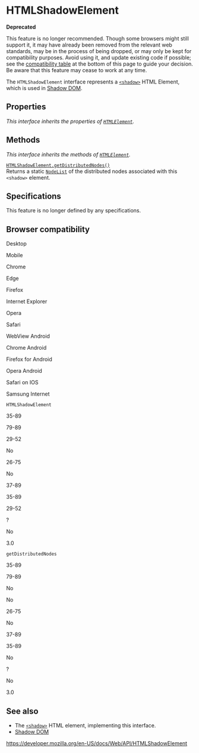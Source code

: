 # HTMLShadowElement

**Deprecated**

This feature is no longer recommended. Though some browsers might still support it, it may have already been removed from the relevant web standards, may be in the process of being dropped, or may only be kept for compatibility purposes. Avoid using it, and update existing code if possible; see the [compatibility table](#browser_compatibility) at the bottom of this page to guide your decision. Be aware that this feature may cease to work at any time.

The `HTMLShadowElement` interface represents a [`<shadow>`](https://developer.mozilla.org/en-US/docs/Web/HTML/Element/shadow) HTML Element, which is used in [Shadow DOM](https://developer.mozilla.org/en-US/docs/Web/Web_Components/Using_shadow_DOM).

## Properties

_This interface inherits the properties of [`HTMLElement`](htmlelement)._

## Methods

_This interface inherits the methods of [`HTMLElement`](htmlelement)._

[`HTMLShadowElement.getDistributedNodes()`](htmlshadowelement/getdistributednodes)  
Returns a static [`NodeList`](nodelist) of the <span class="page-not-created">distributed nodes</span> associated with this `<shadow>` element.

## Specifications

This feature is no longer defined by any specifications.

## Browser compatibility

Desktop

Mobile

Chrome

Edge

Firefox

Internet Explorer

Opera

Safari

WebView Android

Chrome Android

Firefox for Android

Opera Android

Safari on IOS

Samsung Internet

`HTMLShadowElement`

35-89

79-89

29-52

No

26-75

No

37-89

35-89

29-52

?

No

3.0

`getDistributedNodes`

35-89

79-89

No

No

26-75

No

37-89

35-89

No

?

No

3.0

## See also

- The [`<shadow>`](https://developer.mozilla.org/en-US/docs/Web/HTML/Element/shadow) HTML element, implementing this interface.
- [Shadow DOM](https://developer.mozilla.org/en-US/docs/Web/Web_Components/Using_shadow_DOM)

<a href="https://developer.mozilla.org/en-US/docs/Web/API/HTMLShadowElement" class="_attribution-link">https://developer.mozilla.org/en-US/docs/Web/API/HTMLShadowElement</a>
